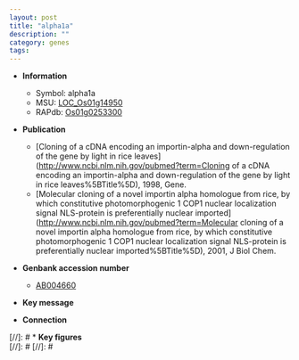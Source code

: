 ```yaml
---
layout: post
title: "alpha1a"
description: ""
category: genes
tags: 
---
```


* **Information**  
    + Symbol: alpha1a  
    + MSU: [LOC_Os01g14950](http://rice.plantbiology.msu.edu/cgi-bin/ORF_infopage.cgi?orf=LOC_Os01g14950)  
    + RAPdb: [Os01g0253300](http://rapdb.dna.affrc.go.jp/viewer/gbrowse_details/irgsp1?name=Os01g0253300)  

* **Publication**  
    + [Cloning of a cDNA encoding an importin-alpha and down-regulation of the gene by light in rice leaves](http://www.ncbi.nlm.nih.gov/pubmed?term=Cloning of a cDNA encoding an importin-alpha and down-regulation of the gene by light in rice leaves%5BTitle%5D), 1998, Gene.
    + [Molecular cloning of a novel importin alpha homologue from rice, by which constitutive photomorphogenic 1 COP1 nuclear localization signal NLS-protein is preferentially nuclear imported](http://www.ncbi.nlm.nih.gov/pubmed?term=Molecular cloning of a novel importin alpha homologue from rice, by which constitutive photomorphogenic 1 COP1 nuclear localization signal NLS-protein is preferentially nuclear imported%5BTitle%5D), 2001, J Biol Chem.

* **Genbank accession number**  
    + [AB004660](http://www.ncbi.nlm.nih.gov/nuccore/AB004660)

* **Key message**  

* **Connection**  

[//]: # * **Key figures**  
[//]: # 
[//]: # 
